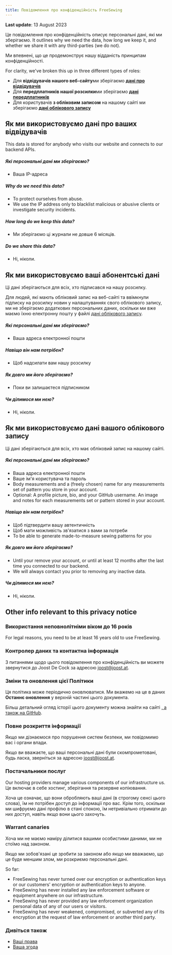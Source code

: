 ```yaml
---
title: Повідомлення про конфіденційність FreeSewing
---
```


**Last update**: 13 August 2023

Це повідомлення про конфіденційність описує персональні дані, які ми зберігаємо. It outlines why we need the data, how long we keep it, and whether we share it with any third-parties (we do not).

Ми впевнені, що це продемонструє нашу відданість принципам конфіденційності.

For clarity, we've broken this up in three different types of roles:

- Для **відвідувачів нашого веб-сайту**ми зберігаємо **[дані про відвідувачів][v]**
- Для **передплатників нашої розсилки**ми зберігаємо **[дані передплатників][s]**
- Для користувачів **з обліковим записом** на нашому сайті ми зберігаємо **[дані облікового запису][a]**

## Як ми використовуємо дані про ваших відвідувачів

<Note>
This data is stored for anybody who visits our website and connects to our backend APIs.
</Note>

##### Які персональні дані ми зберігаємо?

- Ваша IP-адреса

##### Why do we need this data?

- To protect ourselves from abuse.
- We use the IP address only to blacklist malicious or abusive clients or investigate security incidents.

##### How long do we keep this data?

- Ми зберігаємо ці журнали не довше 6 місяців.

##### Do we share this data?

- Ні, ніколи.


## Як ми використовуємо ваші абонентські дані

<Note> 

Ці дані зберігаються для всіх, хто підписався на нашу розсилку.

Для людей, які мають обліковий запис на веб-сайті та ввімкнули підписку на розсилку новин у налаштуваннях свого облікового запису, ми не зберігаємо додаткових персональних даних, оскільки ми вже маємо їхню електронну пошту у файлі [дані облікового запису][a].

</Note>

##### Які персональні дані ми зберігаємо?

- Ваша адреса електронної пошти

##### Навіщо він нам потрібен?

- Щоб надсилати вам нашу розсилку

##### Як довго ми його зберігаємо?

- Поки ви залишаєтеся підписником

##### Чи ділимося ми нею?

- Ні, ніколи.


## Як ми використовуємо дані вашого облікового запису

<Note>
Ці дані зберігаються для всіх, хто має обліковий запис на нашому сайті.
</Note>

##### Які персональні дані ми зберігаємо?

- Ваша адреса електронної пошти
- Ваше ім'я користувача та пароль
- Body measurements and a (freely chosen) name for any measurements set of pattern you store in your account.
- Optional: A profile picture, bio, and your GitHub username. An image and notes for each measurements set or pattern stored in your account.

##### Навіщо він нам потрібен?

- Щоб підтвердити вашу автентичність
- Щоб мати можливість зв'язатися з вами за потреби
- To be able to generate made-to-measure sewing patterns for you

##### Як довго ми його зберігаємо?

- Until your remove your account, or until at least 12 months after the last time you connected to our backend.
- We will always contact you prior to removing any inactive data.

##### Чи ділимося ми нею?

- Ні, ніколи.


## Other info relevant to this privacy notice

### Використання неповнолітніми віком до 16 років

For legal reasons, you need to be at least 16 years old to use FreeSewing.

### Контролер даних та контактна інформація

З питаннями щодо цього повідомлення про конфіденційність ви можете звернутися до Joost De Cock за адресою joost@joost.at.

### Зміни та оновлення цієї Політики

Ця політика може періодично оновлюватися. Ми вкажемо на це в даних **Останнє оновлення** у верхній частині цього документа.

Більш детальний огляд історії цього документу можна знайти на сайті [, а також на GitHub][1].

### Повне розкриття інформації

Якщо ми дізнаємося про порушення систем безпеки, ми повідомимо вас і органи влади.

Якщо ви вважаєте, що ваші персональні дані були скомпрометовані, будь ласка, зверніться за адресою joost@joost.at.

### Постачальники послуг

Our hosting providers manage various components of our infrastructure us. Це включає в себе хостинг, зберігання та резервне копіювання.

Хоча це означає, що вони обробляють ваші дані (в строгому сенсі цього слова), їм не потрібен доступ до інформації про вас. Крім того, оскільки ми шифруємо дані профілю в стані спокою, їм нетривіально отримати до них доступ, навіть якщо вони цього захочуть.

### Warrant canaries

Хоча ми не маємо наміру ділитися вашими особистими даними, ми не стоїмо над законом.

Якщо ми зобов'язані це зробити за законом або якщо ми вважаємо, що це буде меншим злом, ми розкриємо персональні дані.

So far:

- FreeSewing has never turned over our encryption or authentication keys or our customers' encryption or authentication keys to anyone.
- FreeSewing has never installed any law enforcement software or equipment anywhere on our infrastructure.
- FreeSewing has never provided any law enforcement organization personal data of any of our users or visitors.
- FreeSewing has never weakened, compromised, or subverted any of its encryption at the request of law enforcement or another third party.

### Дивіться також

- [Ваші права][2]
- [Ваша згода][3]

[1]: https://github.com/freesewing/markdown/commits/develop/org/docs/about/privacy

[2]: /docs/about/rights/

[3]: /account/consent/

[v]: #how-we-use-your-visitor-data

[s]: #how-we-use-your-subscriber-data

[a]: #how-we-use-your-account-data

